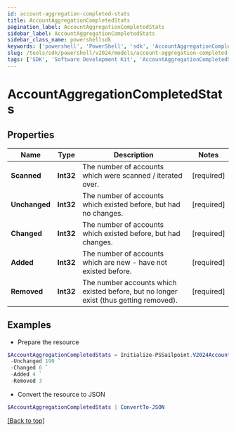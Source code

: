 ```yaml
---
id: account-aggregation-completed-stats
title: AccountAggregationCompletedStats
pagination_label: AccountAggregationCompletedStats
sidebar_label: AccountAggregationCompletedStats
sidebar_class_name: powershellsdk
keywords: ['powershell', 'PowerShell', 'sdk', 'AccountAggregationCompletedStats'] 
slug: /tools/sdk/powershell/v2024/models/account-aggregation-completed-stats
tags: ['SDK', 'Software Development Kit', 'AccountAggregationCompletedStats']
---
```



# AccountAggregationCompletedStats

## Properties

Name | Type | Description | Notes
------------ | ------------- | ------------- | -------------
**Scanned** |  **Int32** | The number of accounts which were scanned / iterated over. | [required]
**Unchanged** |  **Int32** | The number of accounts which existed before, but had no changes. | [required]
**Changed** |  **Int32** | The number of accounts which existed before, but had changes. | [required]
**Added** |  **Int32** | The number of accounts which are new - have not existed before. | [required]
**Removed** |  **Int32** | The number accounts which existed before, but no longer exist (thus getting removed). | [required]

## Examples

- Prepare the resource
```powershell
$AccountAggregationCompletedStats = Initialize-PSSailpoint.V2024AccountAggregationCompletedStats  -Scanned 200 `
 -Unchanged 190 `
 -Changed 6 `
 -Added 4 `
 -Removed 3
```

- Convert the resource to JSON
```powershell
$AccountAggregationCompletedStats | ConvertTo-JSON
```


[[Back to top]](#) 

